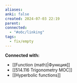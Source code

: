 ```yaml
---
aliases: 
anki: false
created: 2024-07-03 22:19
parent: 
connected:
  - "#обс/linking"
tags:
  - fix/empty
---
```






**Connected with:**
- [[Function (math)|Функция]]
- [[514.116 Trigonometry MOC]]
- [[Hyperbolic functions]]

